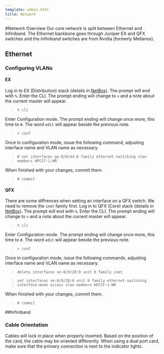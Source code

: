 ```yaml
---
template: admin.html
title: Network
---
```

#Network Overview
Our core network is split between Ethernet and Infiniband. The Ethernet backbone goes through 
Juniper EX and QFX switches and the Infiniband switches are from Nvidia (formerly Mellanox).
## Ethernet
### Configuring VLANs
#### EX
Log in to EX (Distribution) stack (details in [NetBox](https://netbox.hpc.ucdavis.edu)). The prompt will end with `%`. 
Enter the CLI. 
The prompt ending will change to `>` and a note about the current master will appear. 

> `% cli`

Enter Configuration mode. The prompt ending will change once more, this time to `#`. The word `edit` will 
appear beside the previous note. 

> `> conf`

Once in configuration mode, issue the following command, adjusting interface name and VLAN name as necessary. 

> `# set interfaces ge-0/0/44.0 family ethernet-switching vlan members HPCCF-1-NR`

When finished with your changes, commit them.

> `# commit`

#### QFX 

There are some diffrences when setting an interface on a QFX switch. We need to remove the `inet` family first. 
Log in to QFX (Core) stack (details in [NetBox](https://netbox.hpc.ucdavis.edu)). The prompt will end with `%`. 
Enter the CLI. 
The prompt ending will change to `>` and a note about the current master will appear. 

> `% cli`

Enter Configuration mode. The prompt ending will change once more, this time to `#`. The word `edit` will 
appear beside the previous note. 

> `> conf`

Once in configuration mode, issue the following commands, adjusting interface name and VLAN name as necessary. 

> `delete interfaces xe-0/0/28:0 unit 0 family inet`

> `set interfaces xe-0/0/28:0 unit 0 family ethernet-switching interface-mode access vlan members HPCCF-1-NR`

When finished with your changes, commit them.

> `# commit`

##Infiniband
### Cable Orientation
Cables will lock in place when properly inserted. Based on the position of the card, the cable may be oriented 
differently. When using a dual port card, make sure that the primary connection is next to the indicator lights. 
